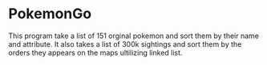 # PokemonGo
This program take a list of 151 orginal pokemon and sort them by their name and attribute. It also takes a list of 300k sightings and sort them by the orders they appears on the maps ultilizing linked list.

